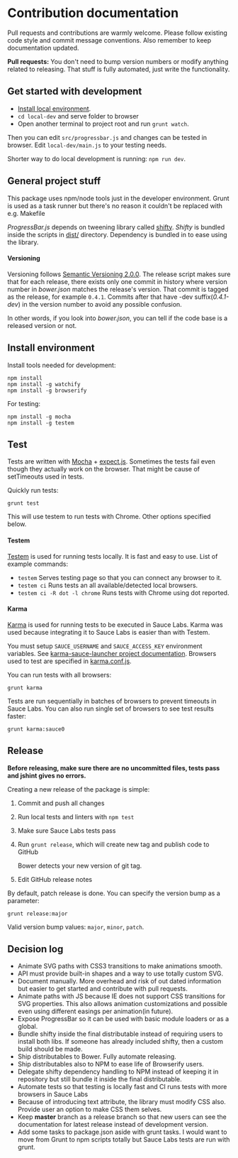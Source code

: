 # Contribution documentation

Pull requests and contributions are warmly welcome.
Please follow existing code style and commit message conventions. Also remember to keep documentation
updated.

**Pull requests:** You don't need to bump version numbers or modify anything related to releasing. That stuff is fully automated, just write the functionality.

## Get started with development

* [Install local environment](#install-environment).
* `cd local-dev` and serve folder to browser
* Open another terminal to project root and run `grunt watch`.

Then you can edit `src/progressbar.js` and changes can be tested in browser.
Edit `local-dev/main.js` to your testing needs.

Shorter way to do local development is running: ```npm run dev```.

## General project stuff

This package uses npm/node tools just in the developer environment. Grunt is used as a task runner
but there's no reason it couldn't be replaced with e.g. Makefile

*ProgressBar.js* depends on tweening library called [shifty](https://github.com/jeremyckahn/shifty).
*Shifty* is bundled inside the scripts in [dist/](dist/) directory.
Dependency is bundled in to ease using the library.

#### Versioning

Versioning follows [Semantic Versioning 2.0.0](http://semver.org/). The release script makes sure
that for each release, there exists only one commit in history where version number in *bower.json*
matches the release's version. That commit is tagged as the release, for example `0.4.1`. Commits after that have -dev suffix(*0.4.1-dev*) in the version number to avoid any possible confusion.

In other words, if you look into *bower.json*, you can tell if the code base is a released version or not.


## Install environment

Install tools needed for development:

    npm install
    npm install -g watchify
    npm install -g browserify

For testing:

    npm install -g mocha
    npm install -g testem


## Test

Tests are written with [Mocha](http://mochajs.org/) + [expect.js](https://github.com/LearnBoost/expect.js/).
Sometimes the tests fail even though they actually work on the browser. That might be cause of setTimeouts used
in tests.

Quickly run tests:

    grunt test

This will use testem to run tests with Chrome. Other options specified below.

#### Testem

[Testem](https://github.com/airportyh/testem) is used for running tests locally. It is fast and easy to use.
List of example commands:

* `testem` Serves testing page so that you can connect any browser to it.
* `testem ci` Runs tests an all available/detected local browsers.
* `testem ci -R dot -l chrome` Runs tests with Chrome using dot reported.

#### Karma

[Karma](http://karma-runner.github.io/) is used for running tests to be executed in Sauce Labs.
Karma was used because integrating it to Sauce Labs is easier than with Testem.

You must setup `SAUCE_USERNAME` and `SAUCE_ACCESS_KEY` environment variables.
See [karma-sauce-launcher project documentation](https://github.com/karma-runner/karma-sauce-launcher#username). Browsers used to test are specified in [karma.conf.js](karma.conf.js).

You can run tests with all browsers:

    grunt karma

Tests are run sequentially in batches of browsers to prevent timeouts in Sauce Labs.
You can also run single set of browsers to see test results faster:

    grunt karma:sauce0


## Release

**Before releasing, make sure there are no uncommitted files,
tests pass and jshint gives no errors.**

Creating a new release of the package is simple:

1. Commit and push all changes
2. Run local tests and linters with `npm test`
3. Make sure Sauce Labs tests pass
4. Run `grunt release`, which will create new tag and publish code to GitHub

    Bower detects your new version of git tag.

5. Edit GitHub release notes

By default, patch release is done. You can specify the version bump as a parameter:

    grunt release:major

Valid version bump values: `major`, `minor`, `patch`.


## Decision log

* Animate SVG paths with CSS3 transitions to make animations smooth.
* API must provide built-in shapes and a way to use totally custom SVG.
* Document manually. More overhead and risk of out dated information but easier to get started and contribute with pull requests.
* Animate paths with JS because IE does not support CSS transitions for SVG properties. This also allows
animation customizations and possible even using different easings per animation(in future).
* Expose ProgressBar so it can be used with basic module loaders or as a global.
* Bundle shifty inside the final distributable instead of requiring users to install both libs. If someone has already included shifty, then a custom build should be made.
* Ship distributables to Bower. Fully automate releasing.
* Ship distributables also to NPM to ease life of Browserify users.
* Delegate shifty dependency handling to NPM instead of keeping it in repository but still bundle it inside the final distributable.
* Automate tests so that testing is locally fast and CI runs tests with more browsers in Sauce Labs
* Because of introducing text attribute, the library must modify CSS also. Provide user an option to make CSS them selves.
* Keep **master** branch as a release branch so that new users can see the documentation for latest release instead of development version.
* Add some tasks to package.json aside with grunt tasks. I would want to move from Grunt to npm scripts totally but Sauce Labs tests are run with grunt.
